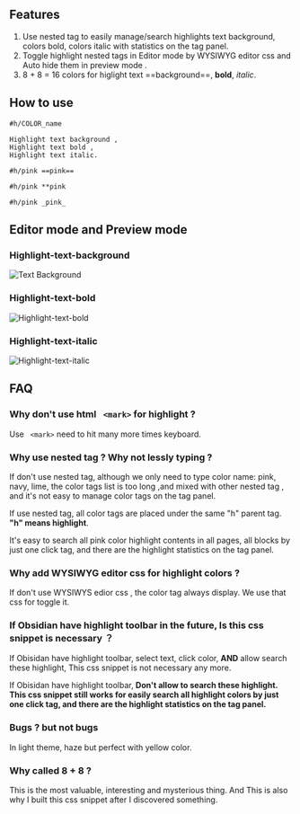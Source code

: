 ## Features
1. Use nested tag to easily manage/search highlights text background, colors bold, colors italic with statistics on the tag panel.
2. Toggle highlight nested tags in Editor mode by WYSIWYG editor css and Auto hide them in preview mode .
3. 8 + 8 = 16 colors for higlight text ==background==, **bold**, _italic_.


## How to use
```
#h/COLOR_name

Highlight text background ,
Highlight text bold ,
Highlight text italic. 
``` 
``` 
#h/pink ==pink==

#h/pink **pink

#h/pink _pink_
``` 

## Editor mode and Preview mode
 
### Highlight-text-background
![Text Background](https://github.com/steveyang331/Obsidian-css/blob/main/8%2B8%20highlight%20colors/images/Highlight-text-background.png)
 
### Highlight-text-bold
 ![Highlight-text-bold](https://github.com/steveyang331/Obsidian-css/blob/main/8%2B8%20highlight%20colors/images/Highlight-text-bold.png)
 
### Highlight-text-italic
 ![Highlight-text-italic](https://github.com/steveyang331/Obsidian-css/blob/main/8%2B8%20highlight%20colors/images/Highlight-text-italic.png)
 
## FAQ

### Why don't use html ` <mark>`  for highlight ?
 Use ` <mark>`  need to hit many more times keyboard.

### Why use nested tag ? Why not lessly typing ?
 If don't use nested tag, although we only need to type color name: pink, navy, lime, the color tags list is too long ,and mixed with other nested tag , and it's not easy to manage color tags on the tag panel.
 
 If use nested tag, all color tags are placed under the same "h" parent tag. **"h" means highlight**.
 
 It's easy to search all pink color highlight contents in all pages, all blocks by just one click tag, and there are the highlight statistics on the tag panel.
 
### Why add WYSIWYG editor css for highlight colors ?
 If don't use WYSIWYS edior css , the color tag always display. We use that css for toggle it.
 
### If Obsidian have highlight toolbar in the future, Is this css snippet is necessary ？
If Obisidan have highlight toolbar, select text, click color, **AND** allow search these highlight, This css snippet is not necessary any more.

If Obisidan have highlight toolbar, **Don't allow to search these highlight.** **This css snippet still works for easily search all highlight colors by just one click tag, and there are the highlight statistics on the tag panel.**

### Bugs ? but not bugs
In light theme, haze but perfect with yellow color.

### Why called 8 + 8 ? 
This is the most valuable, interesting and mysterious thing. 
And This is also why I built this css snippet after I discovered something. 

